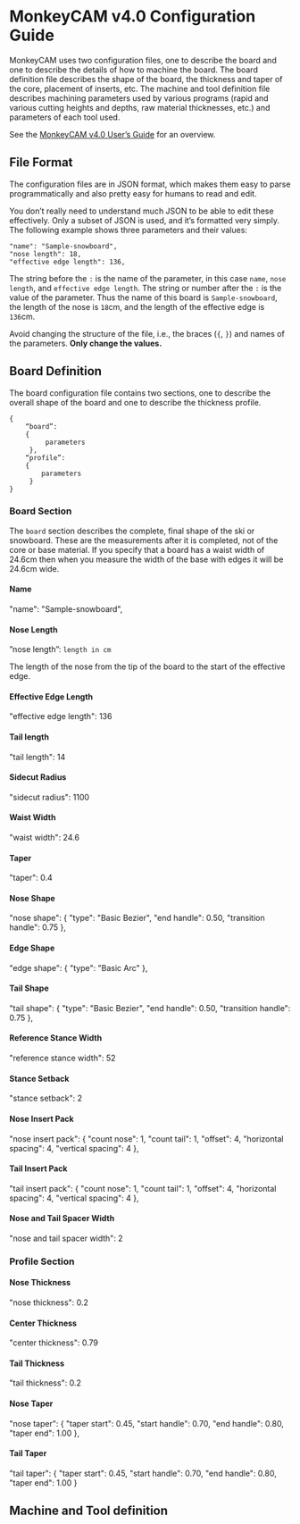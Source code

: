 # MonkeyCAM v4.0 Configuration Guide

MonkeyCAM uses two configuration files, one to describe the board and
one to describe the details of how to machine the board. The board
definition file describes the shape of the board, the thickness and
taper of the core, placement of inserts, etc. The machine and tool
definition file describes machining parameters used by various
programs (rapid and various cutting heights and depths, raw material
thicknesses, etc.) and parameters of each tool used.

See the [MonkeyCAM v4.0 User’s Guide](
https://github.com/mikemag/MonkeyCAM/blob/master/docs/Users_Guide.md)
for an overview.

## File Format

The configuration files are in JSON format, which makes them easy to
parse programmatically and also pretty easy for humans to read and
edit.

You don’t really need to understand much JSON to be able to edit these
effectively. Only a subset of JSON is used, and it’s formatted very
simply. The following example shows three parameters and their values:

```
"name": "Sample-snowboard",
"nose length": 18,
"effective edge length": 136,
```

The string before the `:` is the name of the parameter, in this case
`name`, `nose length`, and `effective edge length`. The string or
number after the `:` is the value of the parameter. Thus the name of
this board is `Sample-snowboard`, the length of the nose is `18`cm,
and the length of the effective edge is `136`cm.

Avoid changing the structure of the file, i.e., the braces (`{`, `}`)
and names of the parameters. **Only change the values.**

## Board Definition

The board configuration file contains two sections, one to describe
the overall shape of the board and one to describe the thickness
profile.

```
{
    “board”:
    {
         parameters
     },
    “profile”:
    {
        parameters
     }
}
```

### Board Section

The `board` section describes the complete, final shape of the ski or
snowboard. These are the measurements after it is completed, not of
the core or base material. If you specify that a board has a waist
width of 24.6cm then when you measure the width of the base with edges
it will be 24.6cm wide.

#### Name
"name": "Sample-snowboard",

#### Nose Length
”nose length”: `length in cm`

The length of the nose from the tip of the board to the start of the
effective edge.

#### Effective Edge Length
"effective edge length": 136

#### Tail length
"tail length": 14

#### Sidecut Radius
"sidecut radius": 1100

#### Waist Width
"waist width": 24.6

#### Taper
"taper": 0.4

#### Nose Shape
"nose shape":
{
"type": "Basic Bezier",
"end handle": 0.50,
"transition handle": 0.75
},

#### Edge Shape
"edge shape":
{
"type": "Basic Arc"
},
#### Tail Shape
"tail shape":
{
"type": "Basic Bezier",
"end handle": 0.50,
"transition handle": 0.75
},

#### Reference Stance Width
"reference stance width": 52

#### Stance Setback
"stance setback": 2

#### Nose Insert Pack
"nose insert pack":
{
"count nose": 1,
"count tail": 1,
"offset": 4,
"horizontal spacing": 4,
"vertical spacing": 4
},

#### Tail Insert Pack
"tail insert pack":
{
"count nose": 1,
"count tail": 1,
"offset": 4,
"horizontal spacing": 4,
"vertical spacing": 4
},

#### Nose and Tail Spacer Width
"nose and tail spacer width": 2

### Profile Section

#### Nose Thickness
"nose thickness": 0.2

#### Center Thickness
"center thickness": 0.79

#### Tail Thickness
"tail thickness": 0.2

#### Nose Taper
"nose taper":
{
"taper start": 0.45,
"start handle": 0.70,
"end handle": 0.80,
"taper end": 1.00
},

#### Tail Taper
"tail taper":
{
"taper start": 0.45,
"start handle": 0.70,
"end handle": 0.80,
"taper end": 1.00
}

## Machine and Tool definition
